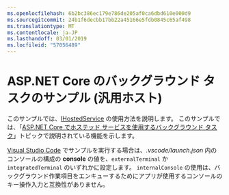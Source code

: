 ```yaml
---
ms.openlocfilehash: 6b2bc386ec179e786de205af0ca6dbd610e000d9
ms.sourcegitcommit: 24b1f6decbb17bb22a45166e5fdb0845c65af498
ms.translationtype: MT
ms.contentlocale: ja-JP
ms.lasthandoff: 03/01/2019
ms.locfileid: "57056489"
---
```

# <a name="aspnet-core-background-tasks-sample-generic-host"></a>ASP.NET Core のバックグラウンド タスクのサンプル (汎用ホスト)

このサンプルでは、[IHostedService](https://docs.microsoft.com/dotnet/api/microsoft.extensions.hosting.ihostedservice) の使用方法を説明します。 このサンプルでは、「[ASP.NET Core でホステッド サービスを使用するバックグラウンド タスク](https://docs.microsoft.com/aspnet/core/fundamentals/host/hosted-services)」トピックで説明されている機能を示します。

[Visual Studio Code](https://code.visualstudio.com/) でサンプルを実行する場合は、*.vscode/launch.json* 内のコンソールの構成の **console** の値を、`externalTerminal` か `integratedTerminal` のいずれかに設定します。 `internalConsole` の使用は、バックグラウンド作業項目をエンキューするためにアプリが使用するコンソールのキー操作入力と互換性がありません。
